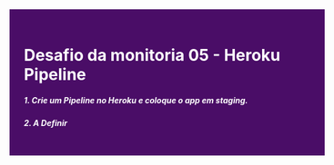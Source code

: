 <div style="width: 100%; background-color: #4A0D67; padding: 5%; color: #FFF; margin: 0;" >

<h1 style="color: #FFF">Desafio da monitoria 05 - Heroku Pipeline</h1>

<h5 style="color: #FFF">1. Crie um Pipeline no Heroku e coloque o app em staging.</h5>

<h5 style="color: #FFF">2. A Definir</h5>

</div>